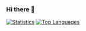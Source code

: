 ### Hi there 👋

<!--
**seqre/seqre** is a ✨ _special_ ✨ repository because its `README.md` (this file) appears on your GitHub profile.

Here are some ideas to get you started:

- 🔭 I’m currently working on ...
- 🌱 I’m currently learning ...
- 👯 I’m looking to collaborate on ...
- 🤔 I’m looking for help with ...
- 💬 Ask me about ...
- 📫 How to reach me: ...
- 😄 Pronouns: ...
- ⚡ Fun fact: ...
-->

[![Statistics](https://github-readme-stats.vercel.app/api?username=seqre&rank_icon=percentile&show_icons=true&line_height=20)](https://seqre.dev)
[![Top Languages](https://github-readme-stats.vercel.app/api/top-langs?username=seqre&hide=jupyter+notebook&layout=compact)](https://seqre.dev)
